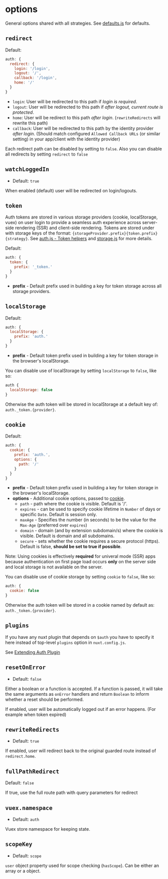 # options

General options shared with all strategies. See [defaults.js](https://github.com/nuxt-community/auth-module/blob/master/lib/module/defaults.js) for defaults.

## `redirect`

Default:

```js
auth: {
  redirect: {
    login: '/login',
    logout: '/',
    callback: '/login',
    home: '/'
  }
}
```

* `login`: User will be redirected to this path if *login is required*.
* `logout`: User will be redirected to this path if *after logout, current route is protected*.
* `home`: User will be redirect to this path *after login*. (`rewriteRedirects` will rewrite this path)
* `callback`: User will be redirected to this path by the identity provider *after login*. (Should match configured `Allowed Callback URLs` (or similar setting) in your app/client with the identity provider)

Each redirect path can be disabled by setting to `false`.
Also you can disable all redirects by setting `redirect` to `false`

## `watchLoggedIn`

- Default: `true`

When enabled (default) user will be redirected on login/logouts.

## `token`

Auth tokens are stored in various storage providers (cookie, localStorage, vuex) on user login to provide a seamless auth experience across server-side rendering (SSR) and client-side rendering. Tokens are stored under with storage keys of the format: `{storageProvider.prefix}{token.prefix}{strategy}`. See [auth.js - Token helpers](https://github.com/nuxt-community/auth-module/blob/master/lib/core/auth.js#L160) and [storage.js](https://github.com/nuxt-community/auth-module/blob/master/lib/core/storage.js) for more details.

Default:

```js
auth: {
  token: {
    prefix: '_token.'
  }
}
```

* **prefix** - Default prefix used in building a key for token storage across all storage providers.

## `localStorage`

Default:

```js
auth: {
  localStorage: {
    prefix: 'auth.'
  }
}
```

* **prefix** - Default token prefix used in building a key for token storage in the browser's localStorage.

You can disable use of localStorage by setting `localStorage` to `false`, like so:

```js
auth {
  localStorage: false
}
```

Otherwise the auth token will be stored in localStorage at a default key of: `auth._token.{provider}`.

## `cookie`

Default:

```js
auth: {
  cookie: {
    prefix: 'auth.',
    options: {
      path: '/'
    }
  }
}
```

* **prefix** - Default token prefix used in building a key for token storage in the browser's localStorage.
* **options** - Additional cookie options, passed to [cookie](https://www.npmjs.com/package/cookie).
  * `path` - path where the cookie is visible. Default is '/'.
  * `expires` - can be used to specify cookie lifetime in `Number` of days or specific `Date`. Default is session only.
  * `maxAge` - Specifies the number (in seconds) to be the value for the `Max-Age` (preferred over `expires`)
  * `domain` - domain (and by extension subdomain/s) where the cookie is visible. Default is domain and all subdomains.
  * `secure` - sets whether the cookie requires a secure protocol (https). Default is false, **should be set to true if possible**.

Note: Using cookies is effectively **required** for univeral mode (SSR) apps because authentication on first page load occurs **only** on the server side and local storage is not available on the server.

You can disable use of cookie storage by setting `cookie` to `false`, like so:

```js
auth: {
  cookie: false
}
```

Otherwise the auth token will be stored in a cookie named by default as: `auth._token.{provider}`.

## `plugins`

If you have any nuxt plugin that depends on `$auth` you have to specify it here instead of top-level `plugins` option in `nuxt.config.js`.

See [Extending Auth Plugin](/recipes/extend.md)

## `resetOnError`

* Default: `false`

Either a boolean or a function is accepted. If a function is passed, it will take the same arguments as `onError` handlers and return `Boolean` to inform whether a reset should be performed.

If enabled, user will be automatically logged out if an error happens. (For example when token expired)

## `rewriteRedirects`

* Default: `true`

If enabled, user will redirect back to the original guarded route instead of `redirect.home`.

## `fullPathRedirect`

Default: `false`

If true, use the full route path with query parameters for redirect

## `vuex.namespace`

* Default: `auth`

Vuex store namespace for keeping state.

## `scopeKey`

* Default: `scope`

`user` object property used for scope checking (`hasScope`). Can be either an array or a object.
